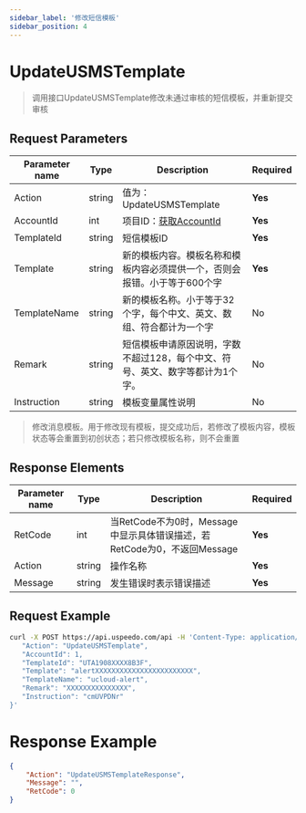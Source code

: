 ```yaml
---
sidebar_label: '修改短信模板'
sidebar_position: 4
---
```


# UpdateUSMSTemplate

> 调用接口UpdateUSMSTemplate修改未通过审核的短信模板，并重新提交审核

## Request Parameters
|Parameter name|Type|Description|Required|
|---|---|---|---|
| Action | string | 值为： UpdateUSMSTemplate  | **Yes**      |
| AccountId   | int   | 项目ID：[获取AccountId](/docs/api/list/index.md)     | **Yes** |
|TemplateId|string|短信模板ID|**Yes**|
|Template|string|新的模板内容。模板名称和模板内容必须提供一个，否则会报错。小于等于600个字|**Yes**|
|TemplateName|string|新的模板名称。小于等于32个字，每个中文、英文、数组、符合都计为一个字|No|
|Remark|string|短信模板申请原因说明，字数不超过128，每个中文、符号、英文、数字等都计为1个字。|No|
|Instruction|string|模板变量属性说明|No|

> 修改消息模板。用于修改现有模板，提交成功后，若修改了模板内容，模板状态等会重置到初创状态；若只修改模板名称，则不会重置

## Response Elements
|Parameter name|Type|Description|Required|
|---|---|---|---|
|RetCode|int|当RetCode不为0时，Message中显示具体错误描述，若RetCode为0，不返回Message|**Yes**|
|Action|string|操作名称|**Yes**|
|Message|string|发生错误时表示错误描述|**Yes**|

## Request Example

```bash
curl -X POST https://api.uspeedo.com/api -H 'Content-Type: application/json' -d '{
   "Action": "UpdateUSMSTemplate",
   "AccountId": 1,
   "TemplateId": "UTA1908XXXX8B3F",
   "Template": "alertXXXXXXXXXXXXXXXXXXXXXXXX",
   "TemplateName": "ucloud-alert",
   "Remark": "XXXXXXXXXXXXXXX",
   "Instruction": "cmUVPDNr"
}'
```

# Response Example

```json
{
    "Action": "UpdateUSMSTemplateResponse", 
    "Message": "", 
    "RetCode": 0
}
```

